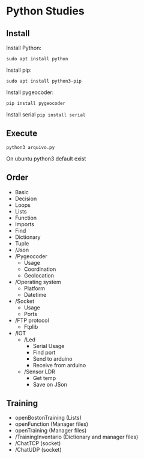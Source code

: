 # Python Studies


## Install
Install Python:

`sudo apt install python`

Install pip:

`sudo apt install python3-pip`

Install pygeocoder:

`pip install pygeocoder`

Install serial
`pip install serial`

## Execute
`python3 arquivo.py`

On ubuntu python3 default exist


## Order
- Basic
- Decision
- Loops
- Lists
- Function
- Imports
- Find
- Dictionary
- Tuple
- /Json
- /Pygeocoder
    - Usage
    - Coordination
    - Geolocation
- /Operating system
    - Platform
    - Datetime
- /Socket
    - Usage
    - Ports
- /FTP protocol
    - Ftplib
- /IOT
    - /Led
        - Serial Usage
        - Find port
        - Send to arduino
        - Receive from arduino
    - /Sensor LDR
        - Get temp
        - Save on JSon


## Training
- openBostonTraining (Lists)
- openFunction  (Manager files)
- openTraining (Manager files)
- /TrainingInventario (Dictionary and manager files)
- /ChatTCP (socket)
- /ChatUDP (socket)